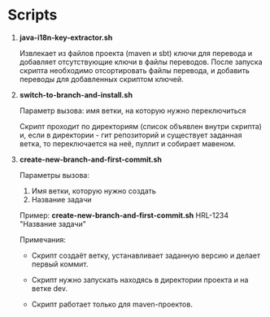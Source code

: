 # Scripts #

1. <b>java-i18n-key-extractor.sh</b>

   Извлекает из файлов проекта (maven и sbt) ключи для перевода и добавляет отсутствующие ключи
   в файлы переводов. После запуска скрипта необходимо отсортировать файлы перевода, и добавить  
   переводы для добавленных скриптом ключей.
2. <b>switch-to-branch-and-install.sh</b>

   Параметр вызова: имя ветки, на которую нужно переключиться

   Скрипт проходит по директориям (список объявлен внутри скрипта) и, если в директории - гит репозиторий
   и существует заданная ветка, то переключается на неё, пуллит и собирает мавеном.    
3. <b>create-new-branch-and-first-commit.sh</b>
   
   Параметры вызова: 

   1. Имя ветки, которую нужно создать
   2. Название задачи
   
   Пример: <b>create-new-branch-and-first-commit.sh</b> HRL-1234 "Название задачи"
   
   Примечания:

   - Скрипт создаёт ветку, устанавливает заданную версию и делает первый коммит.    
   
   - Скрипт нужно запускать находясь в директории проекта и на ветке dev.
   
   - Скрипт работает только для maven-проектов.
